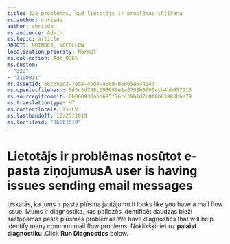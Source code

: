 ```yaml
---
title: 322 problēmas, kad lietotājs ir problēmas sūtīšana
ms.author: chrisda
author: chrisda
ms.audience: Admin
ms.topic: article
ROBOTS: NOINDEX, NOFOLLOW
localization_priority: Normal
ms.collection: Adm_O365
ms.custom:
- "322"
- "3100011"
ms.assetid: 66c651d2-7e58-4bd8-a009-05065e644043
ms.openlocfilehash: 5d3c3d749c298682e1a6798b0f05ccb4bb657015
ms.sourcegitcommit: 0b06093dabd685f76cc39b1d7c0f8b03883b6e79
ms.translationtype: MT
ms.contentlocale: lv-LV
ms.lasthandoff: 10/25/2019
ms.locfileid: "36661519"
---
```

# <a name="a-user-is-having-issues-sending-email-messages"></a><span data-ttu-id="52e85-102">Lietotājs ir problēmas nosūtot e-pasta ziņojumus</span><span class="sxs-lookup"><span data-stu-id="52e85-102">A user is having issues sending email messages</span></span>

<span data-ttu-id="52e85-103">Izskatās, ka jums ir pasta plūsma jautājumu.</span><span class="sxs-lookup"><span data-stu-id="52e85-103">It looks like you have a mail flow issue.</span></span> <span data-ttu-id="52e85-104">Mums ir diagnostika, kas palīdzēs identificēt daudzas bieži sastopamas pasta plūsmas problēmas.</span><span class="sxs-lookup"><span data-stu-id="52e85-104">We have diagnostics that will help identify many common mail flow problems.</span></span> <span data-ttu-id="52e85-105">Noklikšķiniet uz **palaist diagnostiku** .</span><span class="sxs-lookup"><span data-stu-id="52e85-105">Click **Run Diagnostics** below.</span></span>
